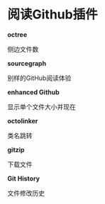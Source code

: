 # 阅读Github插件 

**octree**

侧边文件数

**sourcegraph**

别样的GitHub阅读体验

**enhanced Github**

显示单个文件大小并现在

**octolinker**

类名跳转

**gitzip**

下载文件

**Git History**

文件修改历史